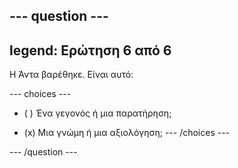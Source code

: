 --- question ---
---
legend: Ερώτηση 6 από 6
---

Η Άντα βαρέθηκε. Είναι αυτό:

--- choices ---
- ( ) Ένα γεγονός ή μια παρατήρηση;

- (x) Μια γνώμη ή μια αξιολόγηση;
--- /choices ---

--- /question ---
